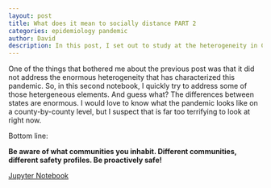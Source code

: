 ```yaml
---
layout: post
title: What does it mean to socially distance PART 2
categories: epidemiology pandemic
author: David
description: In this post, I set out to study at the heterogeneity in COVID infections across states in the USA. We will discover that there is lots of heterogeneity among states. 
---
```


One of the things that bothered me about the previous post was that it did not
address the enormous heterogeneity that has characterized this pandemic. So,
in this second notebook, I quickly try to address some of those hetergeneous
elements. And guess what? The differences between states are enormous. I would
love to know what the pandemic looks like on a county-by-county level, but I
suspect that is far too terrifying to look at right now.

Bottom line:

**Be aware of what communities you inhabit. Different communities, different safety profiles. Be proactively safe!**

[Jupyter Notebook](https://dangeles.github.io/jupyter/social_distancing_by_state.html)
